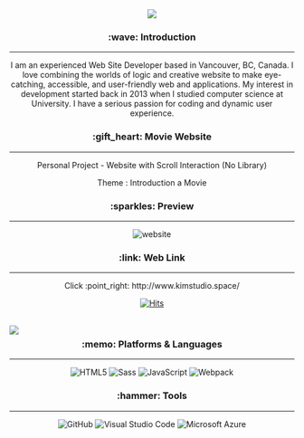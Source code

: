 


<div align=center>

<img src="https://capsule-render.vercel.app/api?type=cylinder&color=auto&text=Hello%20World!&fontAlignY=45&fontSize=40&height=120&animation=blinking&desc=My%20name%20is%20Kim%20:)&descAlignY=70" />

<h3> :wave: Introduction </h3>
<hr/>
  <p>I am an experienced Web Site Developer based in Vancouver, BC, Canada. I love combining the worlds of logic and creative website to make eye-catching, accessible, and    user-friendly web and applications. My interest in development started back in 2013 when I studied computer science at University. I have a serious passion for coding    and dynamic user experience. </p>


  <h3> :gift_heart: Movie Website  </h3>
  <hr/>
  <p> Personal Project - Website with Scroll Interaction (No Library) </p>
    <p> Theme : Introduction a Movie </p>

  
  
<h3> :sparkles: Preview </h3>
<hr/>

<img src="https://i.ibb.co/tLywrD3/website.gif" alt="website" border="0" />


<h3> :link: Web Link </h3>
<hr/>
  <p>Click :point_right:  http://www.kimstudio.space/ </p>

[![Hits](https://hits.seeyoufarm.com/api/count/incr/badge.svg?url=https%3A%2F%2Fgithub.com%2FKimmyyoung%2FWebsite&count_bg=%23B0B0B0&title_bg=%23EE96F3&icon=&icon_color=%23E7E7E7&title=hits&edge_flat=false)](https://hits.seeyoufarm.com)

<br/>



<img align="left" src="https://github-readme-stats.vercel.app/api/top-langs/?username=Kimmyyoung&layout=compact)](https://github.com/Kimmyyoung/github-readme-stats" />
<h3> :memo: Platforms & Languages  </h3>
<hr/>

![HTML5](https://img.shields.io/badge/HTML5-E34F26.svg?&style=for-the-badge&logo=HTML5&logoColor=white)
![Sass](https://img.shields.io/badge/Sass-CC6699.svg?&style=for-the-badge&logo=Sass&logoColor=white)
![JavaScript](https://img.shields.io/badge/JavaScript-F7DF1E.svg?&style=for-the-badge&logo=JavaScript&logoColor=white)
![Webpack](https://img.shields.io/badge/Webpack-8DD6F9.svg?&style=for-the-badge&logo=Webpack&logoColor=white)


<h3> :hammer: Tools </h3>
<hr/>


![GitHub](https://img.shields.io/badge/GitHub-181717.svg?&style=for-the-badge&logo=GitHub&logoColor=white)
![Visual Studio Code](https://img.shields.io/badge/VisualStudioCode-007ACC.svg?&style=for-the-badge&logo=GitHub&logoColor=white)
![Microsoft&nbsp;Azure](https://img.shields.io/badge/Microsoft&nbsp;Azure-0078D4.svg?&style=for-the-badge&logo=Microsoft&nbsp;Azure&logoColor=white)



</div>


